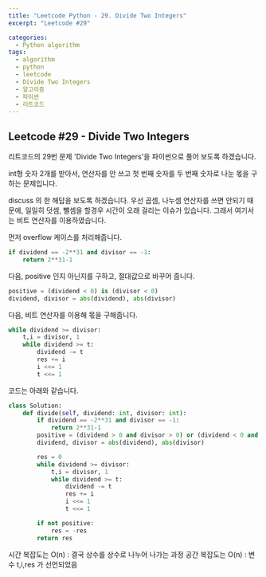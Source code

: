```yaml
---
title: "Leetcode Python - 29. Divide Two Integers"
excerpt: "Leetcode #29"

categories:
  - Python algorithm
tags:
  - algorithm
  - python
  - leetcode
  - Divide Two Integers
  - 알고리즘
  - 파이썬
  - 리트코드
---
```


## Leetcode #29 - Divide Two Integers
리트코드의 29번 문제 'Divide Two Integers'을 파이썬으로 풀어 보도록 하겠습니다. 

int형 숫자 2개를 받아서, 연산자를 안 쓰고 첫 번째 숫자를 두 번째 숫자로 나눈 몫을 구하는 문제입니다.

discuss 의 한 해답을 보도록 하겠습니다.
우선 곱셈, 나누셈 연산자를 쓰면 안되기 때문에, 일일히 덧셈, 뺄셈을 할경우 시간이 오래 걸리는 이슈가 있습니다.
그래서 여기서는 비트 연산자를 이용하였습니다.

먼저 overflow 케이스를 처리해줍니다.
```python
if dividend == -2**31 and divisor == -1:
    return 2**31-1
```

다음, positive 인지 아닌지를 구하고, 절대값으로 바꾸어 줍니다.
```python
positive = (dividend < 0) is (divisor < 0)
dividend, divisor = abs(dividend), abs(divisor)
```

다음, 비트 연산자를 이용해 몫을 구해줍니다.
```python
while dividend >= divisor:
    t,i = divisor, 1
    while dividend >= t:
        dividend -= t
        res += i
        i <<= 1
        t <<= 1
```

코드는 아래와 같습니다.
```python
class Solution:
    def divide(self, dividend: int, divisor: int):
        if dividend == -2**31 and divisor == -1:
            return 2**31-1
        positive = (dividend > 0 and divisor > 0) or (dividend < 0 and divisor < 0)
        dividend, divisor = abs(dividend), abs(divisor)

        res = 0
        while dividend >= divisor:
            t,i = divisor, 1
            while dividend >= t:
                dividend -= t
                res += i
                i <<= 1
                t <<= 1

        if not positive:
            res = -res
        return res
```

시간 복잡도는 O(n) : 결국 상수를 상수로 나누어 나가는 과정
공간 복잡도는 O(n) : 변수 t,i,res 가 선언되었음
